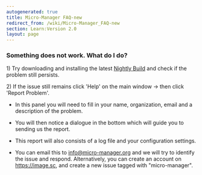 ```yaml
---
autogenerated: true
title: Micro-Manager FAQ-new
redirect_from: /wiki/Micro-Manager_FAQ-new
section: Learn:Version 2.0
layout: page
---
```


### Something does not work. What do I do?

1\) Try downloading and installing the latest [Nightly
Build](Micro-Manager_Nightly_Builds) and check if the problem
still persists.

2\) If the issue still remains click 'Help' on the main window -&gt;
then click 'Report Problem'.

-   In this panel you will need to fill in your name, organization,
    email and a description of the problem.

<!-- -->

-   You will then notice a dialogue in the bottom which will guide you
    to sending us the report.

<!-- -->

-   This report will also consists of a log file and your configuration
    settings.

<!-- -->

-   You can email this to info@micro-manager.org and we will try to identify the issue and respond.  Alternatively, you can create an account on https://image.sc, and create a new issue tagged with "micro-manager".
